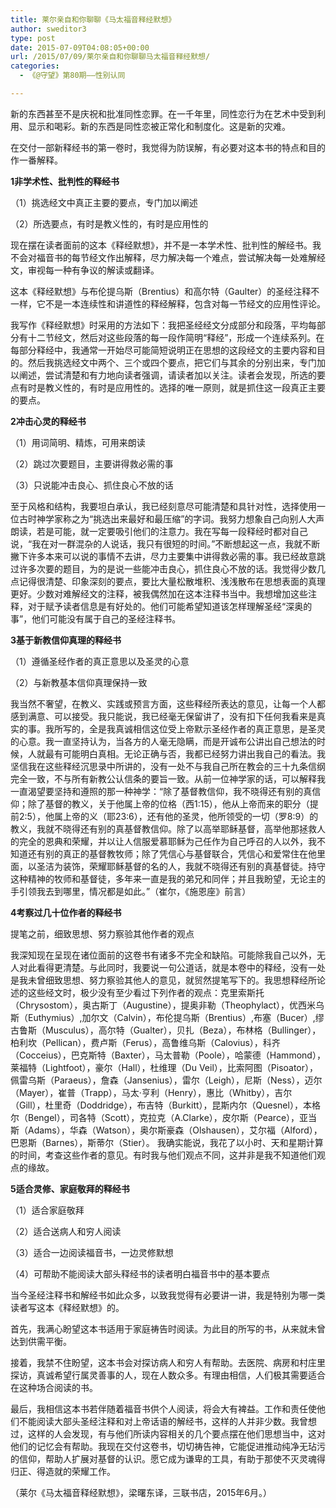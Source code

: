 ```yaml
---
title: 莱尔亲自和你聊聊《马太福音释经默想》
author: sweditor3
type: post
date: 2015-07-09T04:08:05+00:00
url: /2015/07/09/莱尔亲自和你聊聊马太福音释经默想/
categories:
  - 《@守望》第80期——性别认同

---
```

新的东西甚至不是庆祝和批准同性恋罪。在一千年里，同性恋行为在艺术中受到利用、显示和喝彩。新的东西是同性恋被正常化和制度化。这是新的灾难。

<!--more-->

在交付一部新释经书的第一卷时，我觉得为防误解，有必要对这本书的特点和目的作一番解释。

**1非学术性、批判性的释经书**

（1）挑选经文中真正主要的要点，专门加以阐述

（2）所选要点，有时是教义性的，有时是应用性的
  
现在摆在读者面前的这本《释经默想》，并不是一本学术性、批判性的解经书。我不会对福音书的每节经文作出解释，尽力解决每一个难点，尝试解决每一处难解经文，审视每一种有争议的解读或翻译。
  
这本《释经默想》与布伦提乌斯（Brentius）和高尔特（Gaulter）的圣经注释不一样，它不是一本连续性和讲道性的释经解释，包含对每一节经文的应用性评论。
  
我写作《释经默想》时采用的方法如下：我把圣经经文分成部分和段落，平均每部分有十二节经文，然后对这些段落的每一段作简明“释经”，形成一个连续系列。在每部分释经中，我通常一开始尽可能简短说明正在思想的这段经文的主要内容和目的。然后我挑选经文中两个、三个或四个要点，把它们与其余的分别出来，专门加以阐述，尝试清楚和有力地向读者强调，请读者加以关注。读者会发现，所选的要点有时是教义性的，有时是应用性的。选择的唯一原则，就是抓住这一段真正主要的要点。
  
**2冲击心灵的释经书**

（1）用词简明、精炼，可用来朗读

（2）跳过次要题目，主要讲得救必需的事

（3）只说能冲击良心、抓住良心不放的话
  
至于风格和结构，我要坦白承认，我已经刻意尽可能清楚和具针对性，选择使用一位古时神学家称之为“挑选出来最好和最压缩”的字词。我努力想象自己向别人大声朗读，若是可能，就一定要吸引他们的注意力。我在写每一段释经时都对自己说，“我在对一群混杂的人说话，我只有很短的时间。”不断想起这一点，我就不断撇下许多本来可以说的事情不去讲，尽力主要集中讲得救必需的事。我已经故意跳过许多次要的题目，为的是说一些能冲击良心，抓住良心不放的话。我觉得少数几点记得很清楚、印象深刻的要点，要比大量松散堆积、浅浅散布在思想表面的真理更好。少数对难解经文的注释，被我偶然加在这本注释书当中。我想增加这些注释，对于赋予读者信息是有好处的。他们可能希望知道该怎样理解圣经“深奥的事”，他们可能没有属于自己的圣经注释书。

**3基于新教信仰真理的释经书**

（1）遵循圣经作者的真正意思以及圣灵的心意

（2）与新教基本信仰真理保持一致

我当然不奢望，在教义、实践或预言方面，这些释经所表达的意见，让每一个人都感到满意、可以接受。我只能说，我已经毫无保留讲了，没有扣下任何我看来是真实的事。我所写的，全是我真诚相信这位受上帝默示圣经作者的真正意思，是圣灵的心意。我一直坚持认为，当各方的人毫无隐瞒，而是开诚布公讲出自己想法的时候，人就最有可能明白真相。无论正确与否，我都已经努力讲出我自己的看法。我坚信我在这些释经沉思录中所讲的，没有一处不与我自己所在教会的三十九条信纲完全一致，不与所有新教公认信条的要旨一致。从前一位神学家的话，可以解释我一直渴望要坚持和遵照的那一种神学：“除了基督教信仰，我不晓得还有别的真信仰；除了基督的教义，关于他属上帝的位格（西1:15），他从上帝而来的职分（提前2:5），他属上帝的义（耶23:6），还有他的圣灵，他所领受的一切（罗8:9）的教义，我就不晓得还有别的真基督教信仰。除了以高举耶稣基督，高举他那拯救人的完全的恩典和荣耀，并以让人信服爱慕耶稣为己任作为自己呼召的人以外，我不知道还有别的真正的基督教牧师；除了凭信心与基督联合，凭信心和爱常住在他里面，以圣洁为装饰，荣耀耶稣基督的名的人，我就不晓得还有别的真基督徒。持守这种精神的牧师和基督徒，多年来一直是我的弟兄和同伴；并且我盼望，无论主的手引领我去到哪里，情况都是如此。”（崔尔，《施恩座》前言）

**4考察过几十位作者的释经书**

提笔之前，细致思想、努力察验其他作者的观点

我深知现在呈现在诸位面前的这卷书有诸多不完全和缺陷。可能除我自己以外，无人对此看得更清楚。与此同时，我要说一句公道话，就是本卷中的释经，没有一处是我未曾细致思想、努力察验其他人的意见，就贸然提笔写下的。我思想释经所论述的这些经文时，极少没有至少看过下列作者的观点：克里索斯托（Chrysostom），奥古斯丁（Augustine），提奥非勒（Theophylact），优西米乌斯（Euthymius）,加尔文（Calvin），布伦提乌斯（Brentius）,布塞（Bucer）,缪古鲁斯（Musculus），高尔特（Gualter），贝扎（Beza），布林格（Bullinger），柏利坎（Pellican），费卢斯（Ferus），高鲁维乌斯（Calovius），科齐（Cocceius），巴克斯特（Baxter），马太普勒（Poole），哈蒙德（Hammond），莱福特（Lightfoot），豪尔（Hall），杜维理（Du Veil），比索阿图（Pisoator），佩雷乌斯（Paraeus），詹森（Jansenius），雷尔（Leigh），尼斯（Ness），迈尔（Mayer），崔普（Trapp），马太·亨利（Henry），惠比（Whitby），吉尔（Gill），杜里奇（Doddridge），布吉特（Burkitt），昆斯内尔（Quesnel），本格尔（Bengel），司各特（Scott），克拉克（A.Clarke），皮尔斯（Pearce），亚当斯（Adams），华森（Watson），奥尔斯豪森（Olshausen），艾尔福（Alford），巴恩斯（Barnes），斯蒂尔（Stier）。 我确实能说，我花了以小时、天和星期计算的时间，考查这些作者的意见。有时我与他们观点不同，这并非是我不知道他们观点的缘故。

**5适合灵修、家庭敬拜的释经书**

（1）适合家庭敬拜

（2）适合送病人和穷人阅读

（3）适合一边阅读福音书，一边灵修默想

（4）可帮助不能阅读大部头释经书的读者明白福音书中的基本要点

当今圣经注释书和解经书如此众多，以致我觉得有必要讲一讲，我是特别为哪一类读者写这本《释经默想》的。

首先，我满心盼望这本书适用于家庭祷告时阅读。为此目的所写的书，从来就未曾达到供需平衡。

接着，我禁不住盼望，这本书会对探访病人和穷人有帮助。去医院、病房和村庄里探访，真诚希望行属灵善事的人，现在人数众多。有理由相信，人们极其需要适合在这种场合阅读的书。

最后，我相信这本书若伴随着福音书供个人阅读，将会大有裨益。工作和责任使他们不能阅读大部头圣经注释和对上帝话语的解经书，这样的人并非少数。我曾想过，这样的人会发现，有与他们所读内容相关的几个要点摆在他们思想当中，这对他们的记忆会有帮助。我现在交付这卷书，切切祷告神，它能促进推动纯净无玷污的信仰，帮助人扩展对基督的认识。愿它成为谦卑的工具，有助于那使不灭灵魂得归正、得造就的荣耀工作。

（莱尔《马太福音释经默想》，梁曙东译，三联书店，2015年6月。）